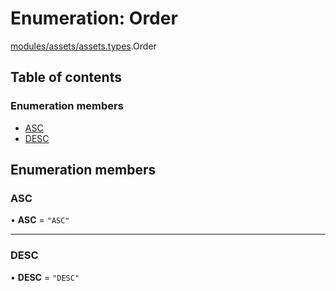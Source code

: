 # Enumeration: Order

[modules/assets/assets.types](../modules/modules_assets_assets_types.md).Order

## Table of contents

### Enumeration members

- [ASC](modules_assets_assets_types.Order.md#asc)
- [DESC](modules_assets_assets_types.Order.md#desc)

## Enumeration members

### ASC

• **ASC** = `"ASC"`

___

### DESC

• **DESC** = `"DESC"`
